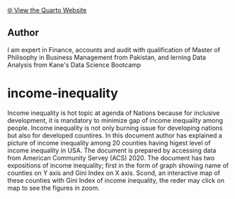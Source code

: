 [🌐 View the Quarto Website](https://naveedgill4u.github.io/income-inequality/)

## Author
I am expert in Finance, accounts and audit with qualification of Master of Philisophy in Business Management from Pakistan, and lerning Data Analysis from Kane's Data Science Bootcamp

# income-inequality
Income inequality is hot topic at agenda of Nations because for inclusive development, it is mandatory to minimize gap of income inequality among people. Income inequality is not only burning issue for developing nations but also for developed countires.
In this document author has explained a picture of income inequality among 20 counties having higest level of income inequality in USA. The document is prepared by accessing data from American Community Servey (ACS) 2020. The document has two expositions of income inequality; first in the form of graph showing name of counties on Y axis and Gini Index on X axis. Scond, an interactive map of these counties with Gini Index of income inequality, the reder may click on map to see the figures in zoom.




